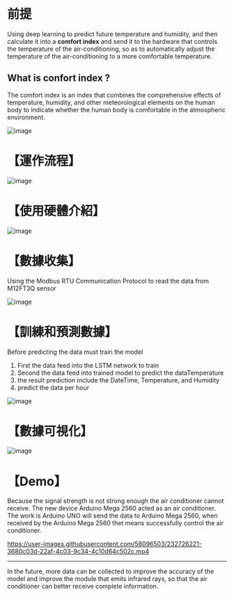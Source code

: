 # 前提
Using deep learning to predict future temperature and humidity, and then calculate it into a **comfort index** and send it to the hardware that controls the temperature of the air-conditioning, so as to automatically adjust the temperature of the air-conditioning to a more comfortable temperature.

## What is confort index ?

The comfort index is an index that combines the comprehensive effects of temperature, humidity, and other meteorological elements on the human body to indicate whether the human body is comfortable in the atmospheric environment. 



![image](https://user-images.githubusercontent.com/58096503/232561098-6b6edfad-972e-4caf-bc4c-e55b260f4288.png)



# 【運作流程】

![image](https://user-images.githubusercontent.com/58096503/232563206-7fae8627-fa05-4d0f-9395-92d0bb1b0f32.png)

# 【使用硬體介紹】


![image](https://user-images.githubusercontent.com/58096503/232563046-74e1f282-a725-4679-a796-c5b304197e03.png)


# 【數據收集】
Using the Modbus RTU Communication Protocol to read the data from M12FT3Q sensor

![image](https://user-images.githubusercontent.com/58096503/232570258-35d6fff8-dfbc-42ce-a225-6aa73369568a.png)


# 【訓練和預測數據】

Before predicting the data must train the model

1. First the data feed into the LSTM network to train
2. Second the data feed into trained model to predict the dataTemperature
3. the result prediction include the DateTime, Temperature, and Humidity
4. predict the data per hour

![image](https://user-images.githubusercontent.com/58096503/232574935-5786376c-3fc3-4b25-ae72-057de30dd2d3.png)

# 【數據可視化】


![image](https://user-images.githubusercontent.com/58096503/232578173-e0ca0f54-0b86-4b78-8f3e-af9e9f5d50e2.png)

# 【Demo】

Because the signal strength is not strong enough the air conditioner cannot receive. The new device Arduino Mega 2560 acted as an air conditioner. 
The work is Arduino UNO will send the data to Arduino Mega 2560, when received by the Arduino Mega 2560 thet means successfully control the air conditioner.


https://user-images.githubusercontent.com/58096503/232726221-3680c03d-22af-4c03-9c34-4c10d64c502c.mp4

---

In the future, more data can be collected to improve the accuracy of the model and improve the module that emits infrared rays, so that the air conditioner can better receive complete information.

